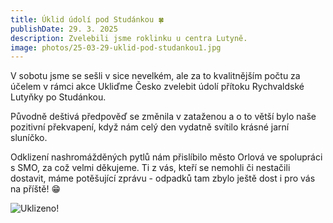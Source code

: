 ```yaml
---
title: Úklid údolí pod Studánkou 🍀
publishDate: 29. 3. 2025
description: Zvelebili jsme roklinku u centra Lutyně.
image: photos/25-03-29-uklid-pod-studankou1.jpg
---
```


V sobotu jsme se sešli v sice nevelkém, ale za to kvalitnějším počtu za účelem v rámci akce Ukliďme Česko zvelebit údolí přítoku Rychvaldské Lutyňky po Studánkou.

Původně deštivá předpověď se změnila v zataženou a o to větší bylo naše pozitivní překvapení, když nám celý den vydatně svítilo krásné jarní sluníčko.

Odklizení nashromážděných pytlů nám přislíbilo město Orlová ve spolupráci s SMO, za což velmi děkujeme. Ti z vás, kteří se nemohli či nestačili dostavit, máme potěšující zprávu - odpadků tam zbylo ještě dost i pro vás na příště! 😁

![Uklizeno!](/img/photos/25-03-29-uklid-pod-studankou2.jpg "Uklizeno!")

